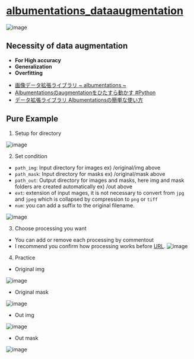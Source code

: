 # [albumentations_dataaugmentation](https://albumentations.ai/)

![image](https://github.com/user-attachments/assets/561205ad-e335-4a5f-bc38-6ba826b99de0)


## Necessity of data augmentation
- **For High accuracy**
- **Generalization**
- **Overfitting**
* [画像データ拡張ライブラリ ~ albumentations ~](https://qiita.com/Takayoshi_Makabe/items/79c8a5ba692aa94043f7)
* [Albumentationsのaugmentationをひたすら動かす #Python](https://qiita.com/kurilab/items/b69e1be8d0224ae139ad)
* [データ拡張ライブラリ Albumentationsの簡単な使い方](https://zenn.dev/yuto_mo/articles/266cad53af37db)

## Pure Example
1. Setup for directory

![image](https://github.com/user-attachments/assets/8e6b4840-116f-4ea0-a0e1-f1898ea029e9)


2. Set condition
* `path_img`: Input directory for images ex) /original/img above
* `path_mask`: Input directory for masks ex) /original/mask above
* `path_out`: Output directory for images and masks, here img and mask folders are created automatically ex) /out above
* `ext`: extension of input mages, it is not necessary to convert from `jpg` and `jpeg` which is collapsed by compression to `png` or `tiff`
* `num`: you can add a suffix to the original filename.

![image](https://github.com/user-attachments/assets/545fa176-4919-4b1e-9acb-91443a4bb8bb)

3. Choose processing you want
* You can add or remove each processing by commentout
* I recommend you confirm how processing works before [URL](https://albumentations.ai/docs/getting_started/transforms_and_targets/).
![image](https://github.com/user-attachments/assets/d6fa60b9-4cea-4854-90f4-8dc9e97b22c3)

4. Practice
* Original img

![image](https://github.com/user-attachments/assets/1e8b8ddd-1ec4-4ea3-9111-6450d2c8ced0)

* Original mask

![image](https://github.com/user-attachments/assets/9c37e5c3-d039-431a-829b-198aef014543)

* Out img

![image](https://github.com/user-attachments/assets/eaef534e-393b-49b9-bec3-89e37a594271)

* Out mask

![image](https://github.com/user-attachments/assets/856052c0-8797-4d8b-876d-5297713b5bd8)

